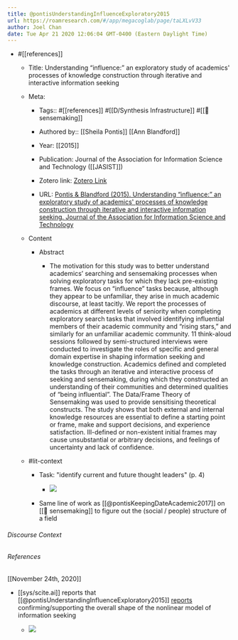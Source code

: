```yaml
---
title: @pontisUnderstandingInfluenceExploratory2015
url: https://roamresearch.com/#/app/megacoglab/page/taLXLvV33
author: Joel Chan
date: Tue Apr 21 2020 12:06:04 GMT-0400 (Eastern Daylight Time)
---
```


- #[[references]]

    - Title: Understanding “influence:” an exploratory study of academics' processes of knowledge construction through iterative and interactive information seeking

    - Meta:

        - Tags:: #[[references]] #[[D/Synthesis Infrastructure]] #[[🧱 sensemaking]]

        - Authored by:: [[Sheila Pontis]] [[Ann Blandford]]

        - Year: [[2015]]

        - Publication: Journal of the Association for Information Science and Technology ([[JASIST]])

        - Zotero link: [Zotero Link](zotero://select/items/1_VI99VNPL)

        - URL: [Pontis & Blandford (2015). Understanding “influence:” an exploratory study of academics' processes of knowledge construction through iterative and interactive information seeking. Journal of the Association for Information Science and Technology](https://asistdl.onlinelibrary.wiley.com/doi/abs/10.1002/asi.23277)

    - Content

        - Abstract

            - The motivation for this study was to better understand academics’ searching and sensemaking processes when solving exploratory tasks for which they lack pre-existing frames. We focus on “influence” tasks because, although they appear to be unfamiliar, they arise in much academic discourse, at least tacitly. We report the processes of academics at different levels of seniority when completing exploratory search tasks that involved identifying influential members of their academic community and “rising stars,” and similarly for an unfamiliar academic community. 11 think-aloud sessions followed by semi-structured interviews were conducted to investigate the roles of specific and general domain expertise in shaping information seeking and knowledge construction. Academics defined and completed the tasks through an iterative and interactive process of seeking and sensemaking, during which they constructed an understanding of their communities and determined qualities of “being influential”. The Data/Frame Theory of Sensemaking was used to provide sensitising theoretical constructs. The study shows that both external and internal knowledge resources are essential to define a starting point or frame, make and support decisions, and experience satisfaction. Ill-defined or non-existent initial frames may cause unsubstantial or arbitrary decisions, and feelings of uncertainty and lack of confidence.

    - #lit-context

        - Task: "identify current and future thought leaders" (p. 4)

            - ![](https://firebasestorage.googleapis.com/v0/b/firescript-577a2.appspot.com/o/imgs%2Fapp%2Fmegacoglab%2FkafmlWkVH9?alt=media&token=00e6aca2-c850-4726-9fa9-d82e568c41fa)

        - Same line of work as [[@pontisKeepingDateAcademic2017]] on [[🧱 sensemaking]] to figure out the (social / people) structure of a field

###### Discourse Context



###### References

[[November 24th, 2020]]

- [[sys/scite.ai]] reports that [[@pontisUnderstandingInfluenceExploratory2015]] [reports](https://scite.ai/reports/a-nonlinear-model-of-information-seeking-GA3xkb?contradicting=false&mentioning=false&page=1&utm_campaign=badge_generic&utm_medium=plugin&utm_source=generic) confirming/supporting the overall shape of the nonlinear model of information seeking

    - ![](https://firebasestorage.googleapis.com/v0/b/firescript-577a2.appspot.com/o/imgs%2Fapp%2Fmegacoglab%2F45jmnBG9lZ.png?alt=media&token=9e0aafd0-309b-45bc-a31e-12b5922e65ea)

